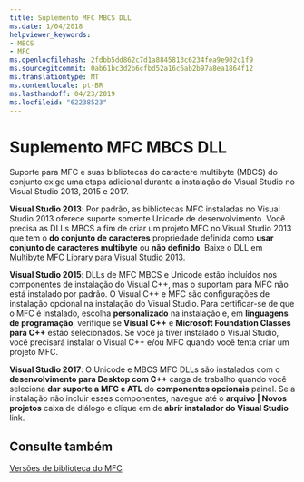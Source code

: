 ```yaml
---
title: Suplemento MFC MBCS DLL
ms.date: 1/04/2018
helpviewer_keywords:
- MBCS
- MFC
ms.openlocfilehash: 2fdbb5dd862c7d1a8845813c6234fea9e902c1f9
ms.sourcegitcommit: 0ab61bc3d2b6cfbd52a16c6ab2b97a8ea1864f12
ms.translationtype: MT
ms.contentlocale: pt-BR
ms.lasthandoff: 04/23/2019
ms.locfileid: "62238523"
---
```

# <a name="mfc-mbcs-dll-add-on"></a>Suplemento MFC MBCS DLL

Suporte para MFC e suas bibliotecas do caractere multibyte (MBCS) do conjunto exige uma etapa adicional durante a instalação do Visual Studio no Visual Studio 2013, 2015 e 2017.

**Visual Studio 2013**: Por padrão, as bibliotecas MFC instaladas no Visual Studio 2013 oferece suporte somente Unicode de desenvolvimento. Você precisa as DLLs MBCS a fim de criar um projeto MFC no Visual Studio 2013 que tem o **do conjunto de caracteres** propriedade definida como **usar conjunto de caracteres multibyte** ou **não definido**. Baixe o DLL em [Multibyte MFC Library para Visual Studio 2013](https://www.microsoft.com/download/details.aspx?id=40770).

**Visual Studio 2015**: DLLs de MFC MBCS e Unicode estão incluídos nos componentes de instalação do Visual C++, mas o suportam para MFC não está instalado por padrão. O Visual C++ e MFC são configurações de instalação opcional na instalação do Visual Studio. Para certificar-se de que o MFC é instalado, escolha **personalizado** na instalação e, em **linguagens de programação**, verifique se **Visual C++** e **Microsoft Foundation Classes para C++** estão selecionados. Se você já tiver instalado o Visual Studio, você precisará instalar o Visual C++ e/ou MFC quando você tenta criar um projeto MFC.

**Visual Studio 2017**: O Unicode e MBCS MFC DLLs são instalados com o **desenvolvimento para Desktop com C++** carga de trabalho quando você seleciona **dar suporte a MFC e ATL** do **componentes opcionais** painel. Se a instalação não incluir esses componentes, navegue até o **arquivo | Novos projetos** caixa de diálogo e clique em de **abrir instalador do Visual Studio** link.

## <a name="see-also"></a>Consulte também

[Versões de biblioteca do MFC](../mfc/mfc-library-versions.md)
